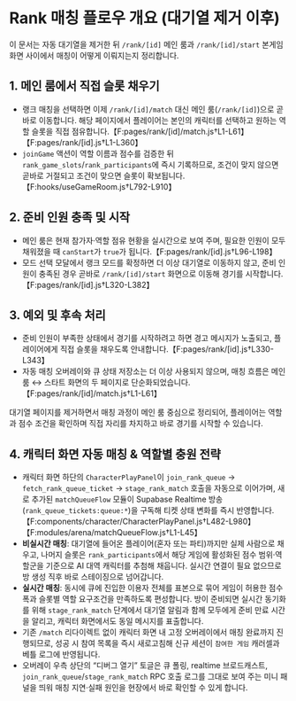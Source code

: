 # Rank 매칭 플로우 개요 (대기열 제거 이후)

이 문서는 자동 대기열을 제거한 뒤 `/rank/[id]` 메인 룸과 `/rank/[id]/start` 본게임 화면 사이에서 매칭이 어떻게 이뤄지는지 정리합니다.

## 1. 메인 룸에서 직접 슬롯 채우기
- 랭크 매칭을 선택하면 이제 `/rank/[id]/match` 대신 메인 룸(`/rank/[id]`)으로 곧바로 이동합니다. 해당 페이지에서 플레이어는 본인의 캐릭터를 선택하고 원하는 역할 슬롯을 직접 점유합니다.【F:pages/rank/[id]/match.js†L1-L61】【F:pages/rank/[id].js†L1-L360】
- `joinGame` 액션이 역할 이름과 점수를 검증한 뒤 `rank_game_slots`/`rank_participants`에 즉시 기록하므로, 조건이 맞지 않으면 곧바로 거절되고 조건이 맞으면 슬롯이 확보됩니다.【F:hooks/useGameRoom.js†L792-L910】

## 2. 준비 인원 충족 및 시작
- 메인 룸은 현재 참가자·역할 점유 현황을 실시간으로 보여 주며, 필요한 인원이 모두 채워졌을 때 `canStart`가 `true`가 됩니다.【F:pages/rank/[id].js†L96-L198】
- 모드 선택 모달에서 랭크 모드를 확정하면 더 이상 대기열로 이동하지 않고, 준비 인원이 충족된 경우 곧바로 `/rank/[id]/start` 화면으로 이동해 경기를 시작합니다.【F:pages/rank/[id].js†L320-L382】

## 3. 예외 및 후속 처리
- 준비 인원이 부족한 상태에서 경기를 시작하려고 하면 경고 메시지가 노출되고, 플레이어에게 직접 슬롯을 채우도록 안내합니다.【F:pages/rank/[id].js†L330-L343】
- 자동 매칭 오버레이와 큐 상태 저장소는 더 이상 사용되지 않으며, 매칭 흐름은 메인 룸 ↔ 스타트 화면의 두 페이지로 단순화되었습니다.【F:pages/rank/[id]/match.js†L1-L61】

대기열 페이지를 제거하면서 매칭 과정이 메인 룸 중심으로 정리되어, 플레이어는 역할과 점수 조건을 확인하며 직접 자리를 차지하고 바로 경기를 시작할 수 있습니다.

## 4. 캐릭터 화면 자동 매칭 & 역할별 충원 전략
- 캐릭터 화면 하단의 `CharacterPlayPanel`이 `join_rank_queue` → `fetch_rank_queue_ticket` → `stage_rank_match` 호출을 자동으로 이어가며,
  새로 추가된 `matchQueueFlow` 모듈이 Supabase Realtime 방송(`rank_queue_tickets:queue:*`)을 구독해 티켓 상태 변화를 즉시 반영합니다.【F:components/character/CharacterPlayPanel.js†L482-L980】【F:modules/arena/matchQueueFlow.js†L1-L45】
- **비실시간 매칭**: 대기열에 들어온 플레이어(혼자 또는 파티)까지만 실제 사람으로 채우고, 나머지 슬롯은 `rank_participants`에서 해당 게임에 활성화된 점수 범위·역할군을 기준으로 AI 대역 캐릭터를 추첨해 채웁니다. 실시간 연결이 필요 없으므로 방 생성 직후 바로 스테이징으로 넘어갑니다.
- **실시간 매칭**: 동시에 큐에 진입한 이용자 전체를 표본으로 묶어 게임이 허용한 점수 폭과 슬롯별 역할 요구조건을 만족하도록 편성합니다. 방이 준비되면 실시간 동기화를 위해 `stage_rank_match` 단계에서 대기열 알림과 함께 모두에게 준비 만료 시간을 알리고, 캐릭터 화면에서도 동일 메시지를 표출합니다.
- 기존 `/match` 리다이렉트 없이 캐릭터 화면 내 고정 오버레이에서 매칭 완료까지 진행되므로, 성공 시 참여 목록을 즉시 새로고침해 신규 세션이 `참여한 게임` 캐러셀과 베틀 로그에 반영됩니다.
- 오버레이 우측 상단의 “디버그 열기” 토글은 큐 폴링, realtime 브로드캐스트, `join_rank_queue`/`stage_rank_match` RPC 호출 로그를 그대로 보여 주는 미니 패널을 띄워 매칭 지연·실패 원인을 현장에서 바로 확인할 수 있게 합니다.
